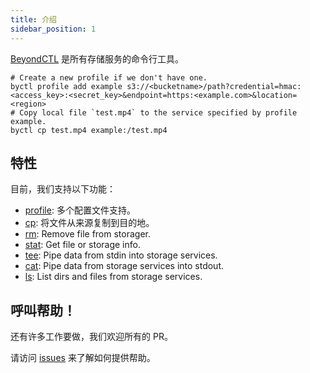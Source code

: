 ```yaml
---
title: 介绍
sidebar_position: 1
---
```


[BeyondCTL](https://github.com/beyondstorage/beyond-ctl) 是所有存储服务的命令行工具。

```shell
# Create a new profile if we don't have one.
byctl profile add example s3://<bucketname>/path?credential=hmac:<access_key>:<secret_key>&endpoint=https:<example.com>&location=<region>
# Copy local file `test.mp4` to the service specified by profile example. 
byctl cp test.mp4 example:/test.mp4
```

## 特性

目前，我们支持以下功能：

- [profile](./commands/profile.md): 多个配置文件支持。
- [cp](./commands/cp.md): 将文件从来源复制到目的地。
- [rm](./commands/rm.md): Remove file from storager.
- [stat](./commands/stat.md): Get file or storage info.
- [tee](./commands/tee.md): Pipe data from stdin into storage services.
- [cat](./commands/cat.md): Pipe data from storage services into stdout.
- [ls](./commands/ls.md): List dirs and files from storage services.

## 呼叫帮助！

还有许多工作要做，我们欢迎所有的 PR。

请访问 [issues](https://github.com/beyondstorage/beyond-ctl/issues) 来了解如何提供帮助。
